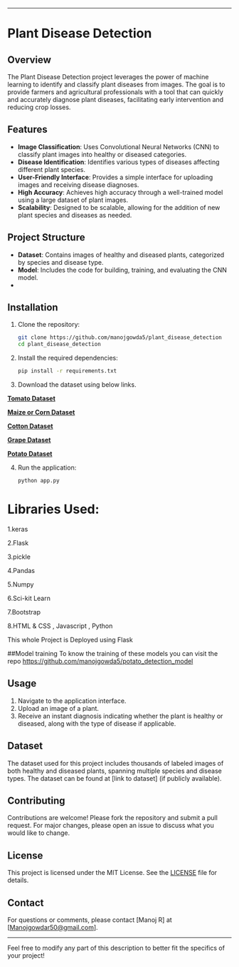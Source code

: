 










---

# Plant Disease Detection

## Overview
The Plant Disease Detection project leverages the power of machine learning to identify and classify plant diseases from images. The goal is to provide farmers and agricultural professionals with a tool that can quickly and accurately diagnose plant diseases, facilitating early intervention and reducing crop losses.

## Features
- **Image Classification**: Uses Convolutional Neural Networks (CNN) to classify plant images into healthy or diseased categories.
- **Disease Identification**: Identifies various types of diseases affecting different plant species.
- **User-Friendly Interface**: Provides a simple interface for uploading images and receiving disease diagnoses.
- **High Accuracy**: Achieves high accuracy through a well-trained model using a large dataset of plant images.
- **Scalability**: Designed to be scalable, allowing for the addition of new plant species and diseases as needed.

## Project Structure
- **Dataset**: Contains images of healthy and diseased plants, categorized by species and disease type.
- **Model**: Includes the code for building, training, and evaluating the CNN model.
- 

## Installation

1. Clone the repository:
    ```bash
    git clone https://github.com/manojgowda5/plant_disease_detection
    cd plant_disease_detection
    ```

2. Install the required dependencies:
    ```bash
    pip install -r requirements.txt
    ```

3. Download the dataset using below links.



[**Tomato Dataset**](https://www.kaggle.com/kaustubhb999/tomatoleaf)

[**Maize or Corn Dataset**](https://www.kaggle.com/smaranjitghose/corn-or-maize-leaf-disease-dataset) 

[**Cotton Dataset**](https://www.kaggle.com/janmejaybhoi/cotton-disease-dataset) 

[**Grape Dataset**](https://www.kaggle.com/piyushmishra1999/plantvillage-grape) 

[**Potato Dataset**](https://www.kaggle.com/muhammadardiputra/potato-leaf-disease-dataset) 

4. Run the application:
    ```bash
    python app.py
    ```

# Libraries Used:
1.keras

2.Flask

3.pickle

4.Pandas

5.Numpy

6.Sci-kit Learn

7.Bootstrap

8.HTML & CSS , Javascript , Python

This whole Project is Deployed using Flask

##Model training
To know the training of these models you can visit the repo  https://github.com/manojgowda5/potato_detection_model
## Usage
1. Navigate to the application interface.
2. Upload an image of a plant.
3. Receive an instant diagnosis indicating whether the plant is healthy or diseased, along with the type of disease if applicable.

## Dataset
The dataset used for this project includes thousands of labeled images of both healthy and diseased plants, spanning multiple species and disease types. The dataset can be found at [link to dataset] (if publicly available).

## Contributing
Contributions are welcome! Please fork the repository and submit a pull request. For major changes, please open an issue to discuss what you would like to change.

## License
This project is licensed under the MIT License. See the [LICENSE](LICENSE) file for details.


## Contact
For questions or comments, please contact [Manoj R] at [Manojgowdar50@gmail.com].

---

Feel free to modify any part of this description to better fit the specifics of your project!


